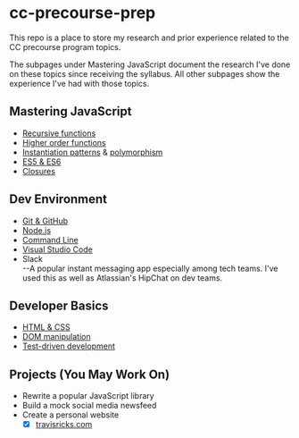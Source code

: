 # cc-precourse-prep
This repo is a place to store my research and prior experience related to the CC precourse program topics.

The subpages under Mastering JavaScript document the research I've done on these topics since receiving the syllabus. All other subpages show the experience I've had with those topics.

## Mastering JavaScript

* [Recursive functions](recursive-functions.md)
* [Higher order functions](higher-order-functions.md)
* [Instantiation patterns](instantiation.md) & [polymorphism](polymorphism.md)
* [ES5 & ES6](es5-6.md)
* [Closures](closures.md)

## Dev Environment

* [Git & GitHub](git-and-github.md)
* [Node.js](nodejs.md)
* [Command Line](command-line.md)
* [Visual Studio Code](vsc.md)
* Slack <br>
--A popular instant messaging app especially among tech teams. I've used this as well as Atlassian's HipChat on dev teams.

## Developer Basics

* [HTML & CSS](html-css.md)
* [DOM manipulation](dom-manipulation.md)
* [Test-driven development](test-driven-dev.md)

## Projects (You May Work On)

* Rewrite a popular JavaScript library
* Build a mock social media newsfeed
* Create a personal website
    - [x] <a href="http://travisricks.com" target="_blank">travisricks.com</a>